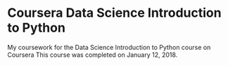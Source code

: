 # Coursera Data Science Introduction to Python
My coursework for the Data Science Introduction to Python course on Coursera
This course was completed on January 12, 2018.
